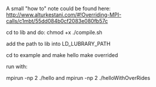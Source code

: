 A small "how to" note could be found here:
http://www.alturkestani.com/#!Overriding-MPI-calls/c1mbt/55dd084b0cf2083e080fb57c

cd to lib and do:
chmod +x ./compile.sh

add the path to lib into LD_LUBRARY_PATH

cd to example and 
make hello
make overrided

run with:

mpirun -np 2 ./hello 
and 
mpirun -np 2 ./helloWithOverRides 

